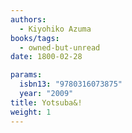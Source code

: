 ```yaml
---
authors:
  - Kiyohiko Azuma
books/tags:
  - owned-but-unread
date: 1800-02-28

params:
  isbn13: "9780316073875"
  year: "2009"
title: Yotsuba&!
weight: 1
---
```


<!--more-->
